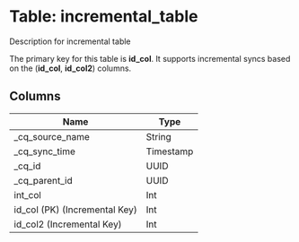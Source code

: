 # Table: incremental_table

Description for incremental table

The primary key for this table is **id_col**.
It supports incremental syncs based on the (**id_col**, **id_col2**) columns.

## Columns

| Name          | Type          |
| ------------- | ------------- |
|_cq_source_name|String|
|_cq_sync_time|Timestamp|
|_cq_id|UUID|
|_cq_parent_id|UUID|
|int_col|Int|
|id_col (PK) (Incremental Key)|Int|
|id_col2 (Incremental Key)|Int|
